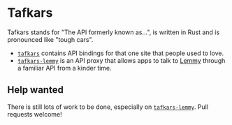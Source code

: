 # Tafkars

Tafkars stands for "The API formerly known as...", is written in Rust and is pronounced like "tough cars".

- [`tafkars`](tafkars) contains API bindings for that one site that people used to love.
- [`tafkars-lemmy`](tafkars-lemmy) is an API proxy that allows apps to talk to [Lemmy](https://github.com/LemmyNet/lemmy) through a familiar API from a kinder time.

## Help wanted

There is still lots of work to be done, especially on [`tafkars-lemmy`](tafkars-lemmy). Pull requests welcome!